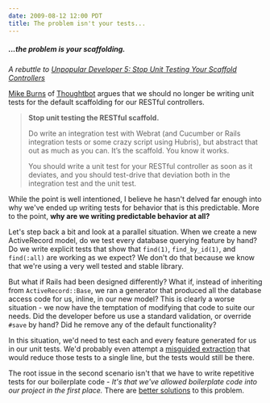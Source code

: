```yaml
---
date: 2009-08-12 12:00 PDT
title: The problem isn't your tests...
---
```


##### ...the problem is your scaffolding.

*A rebuttle to [Unpopular Developer 5: Stop Unit Testing Your Scaffold Controllers](http://robots.thoughtbot.com/post/161331097/unpopular-developer-5-stop-unit-testing-your-scaffold)*

[Mike Burns](http://mike-burns.com/work/) of [Thoughtbot](http://thoughtbot.com) argues that we should no longer be writing unit tests for the default scaffolding for our RESTful controllers.

> **Stop unit testing the RESTful scaffold.**
> 
> Do write an integration test with Webrat (and Cucumber or Rails integration tests or some crazy script using Hubris), but abstract that out as much as you can. It’s the scaffold. You know it works.
> 
> You should write a unit test for your RESTful controller as soon as it deviates, and you should test-drive that deviation both in the integration test and the unit test.


While the point is well intentioned, I believe he hasn't delved far enough into why we've ended up writing tests for behavior that is this predictable.  More to the point, **why are we writing predictable behavior at all?**

Let's step back a bit and look at a parallel situation.  When we create a new ActiveRecord model, do we test every database querying feature by hand?  Do we write explicit tests that show that `find(1)`, `find_by_id(1)`, and `find(:all)` are working as we expect?  We don't do that because we know that we're using a very well tested and stable library.

But what if Rails had been designed differently?  What if, instead of inheriting from `ActiveRecord::Base`, we ran a generator that produced all the database access code for us, inline, in our new model?  This is clearly a worse situation - we now have the temptation of modifying that code to suite our needs.  Did the developer before us use a standard validation, or override `#save` by hand?  Did he remove any of the default functionality?

In this situation, we'd need to test each and every feature generated for us in our unit tests.  We'd probably even attempt a [misguided extraction](http://groups.google.com/group/shoulda/browse_thread/thread/21fa2dc934fc7b71/800501cd621ae8d2?lnk=gst&q=should_be_restful#800501cd621ae8d2) that would reduce those tests to a single line, but the tests would still be there.

The root issue in the second scenario isn't that we have to write repetitive tests for our boilerplate code - *It's that we've allowed boilerplate code into our project in the first place.*   There are [better solutions](http://github.com/josevalim/inherited_resources) to this problem. 
